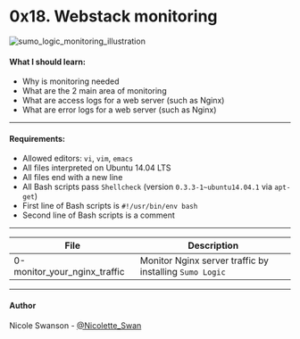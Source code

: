 # 0x18. Webstack monitoring
![sumo_logic_monitoring_illustration](https://www.sumologic.com/wp-content/uploads/LP_how_it_works_sumo_logic-1024x552.png)
#### What I should learn:
- Why is monitoring needed
- What are the 2 main area of monitoring
- What are access logs for a web server (such as Nginx)
- What are error logs for a web server (such as Nginx)

---

#### Requirements:
- Allowed editors: `vi`, `vim`, `emacs`
- All files interpreted on Ubuntu 14.04 LTS
- All files end with a new line
- All Bash scripts pass `Shellcheck` (version `0.3.3-1~ubuntu14.04.1` via `apt-get`)
- First line of Bash scripts is `#!/usr/bin/env bash`
- Second line of Bash scripts is a comment

---
File | Description
-----|------------
0-monitor\_your\_nginx\_traffic | Monitor Nginx server traffic by installing `Sumo Logic`

---

#### Author
Nicole Swanson - [@Nicolette_Swan](https://twitter.com/Nicolette_Swan)
